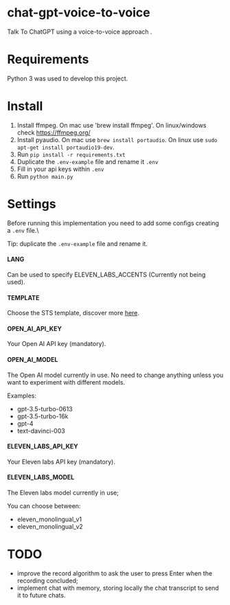 # chat-gpt-voice-to-voice
Talk To ChatGPT using a voice-to-voice approach .

# Requirements
Python 3 was used to develop this project.

# Install
1. Install ffmpeg. On mac use 'brew install ffmpeg'. On linux/windows check https://ffmpeg.org/
2. Install pyaudio. On mac use `brew install portaudio`. On linux  use `sudo apt-get install portaudio19-dev`.
3. Run `pip install -r requirements.txt`
4. Duplicate the `.env-example` file and rename it `.env`
5. Fill in your api keys within `.env`
6. Run `python main.py`

# Settings
Before running this implementation you need to add some configs creating a `.env` file.\

Tip: duplicate the `.env-example` file and rename it.

#### LANG
Can be used to specify ELEVEN_LABS_ACCENTS (Currently not being used).

#### TEMPLATE
Choose the STS template, discover more [here](/templates/TEMPLATES.md).

#### OPEN_AI_API_KEY
Your Open AI API key (mandatory).

#### OPEN_AI_MODEL
The Open AI model currently in use.
No need to change anything unless you want to experiment with different models.

Examples:
- gpt-3.5-turbo-0613
- gpt-3.5-turbo-16k
- gpt-4
- text-davinci-003

#### ELEVEN_LABS_API_KEY
Your Eleven labs API key (mandatory).

#### ELEVEN_LABS_MODEL
The Eleven labs model currently in use;

You can choose between:
- eleven_monolingual_v1
- eleven_monolingual_v2

# TODO
- improve the record algorithm to ask the user to press Enter when the recording concluded;
- implement chat with memory, storing locally the chat transcript to send it to future chats.